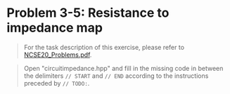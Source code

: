 # Problem 3-5: Resistance to impedance map

> For the task description of this exercise, please refer to [NCSE20_Problems.pdf](
https://www.sam.math.ethz.ch/~grsam/NCSE20/HOMEWORK/NCSE20_Problems.pdf). 

> Open "circuitimpedance.hpp" and fill in the missing code in between the delimiters `// START` and `// END` according to the instructions preceded by `// TODO:`.
